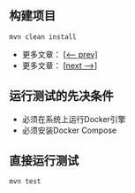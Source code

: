 ## 构建项目

```shell
mvn clean install
```

- 更多文章： [[<-- prev]](../spring-data-cassandra-2/README.md)
- 更多文章： [[next -->]](../spring-data-cassandra-reactive/README.md)

## 运行测试的先决条件

+ 必须在系统上运行Docker引擎
+ 必须安装Docker Compose

## 直接运行测试

```shell
mvn test
```